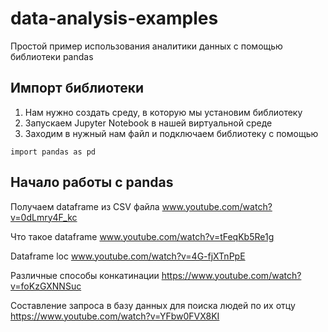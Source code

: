 # data-analysis-examples

Простой пример использования аналитики данных с помощью библиотеки pandas

## Импорт библиотеки

1. Нам нужно создать среду, в которую мы установим библиотеку
1. Запускаем Jupyter Notebook в нашей виртуальной среде
1. Заходим в нужный нам файл и подключаем библиотеку с помощью 

```
import pandas as pd
```

## Начало работы с pandas

Получаем dataframe из CSV файла
www.youtube.com/watch?v=0dLmry4F_kc

Что такое dataframe
www.youtube.com/watch?v=tFeqKb5Re1g

Dataframe loc
www.youtube.com/watch?v=4G-fjXTnPpE

Различные способы конкатинации 
https://www.youtube.com/watch?v=foKzGXNNSuc

Составление запроса в базу данных для поиска людей по их отцу
https://www.youtube.com/watch?v=YFbw0FVX8KI